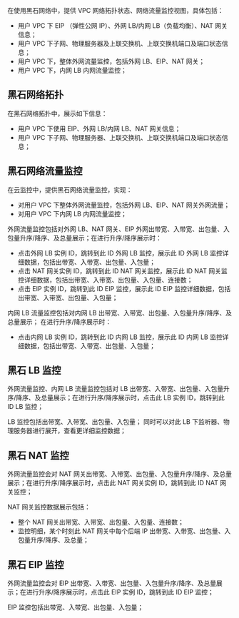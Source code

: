 在使用黑石网络中，提供 VPC 网络拓扑状态、网络流量监控视图，具体包括：
- 用户 VPC 下 EIP （弹性公网 IP）、外网 LB/内网 LB（负载均衡）、NAT 网关信息；
- 用户 VPC 下子网、物理服务器及上联交换机、上联交换机端口及端口状态信息；
- 用户 VPC 下，整体外网流量监控，包括外网 LB、EIP、NAT 网关；
- 用户 VPC 下，内网 LB 内网流量监控；

## 黑石网络拓扑
在黑石网络拓扑中，展示如下信息：
- 用户 VPC 下使用 EIP、外网 LB/内网 LB、NAT 网关信息；
- 用户 VPC 下子网、物理服务器、上联交换机、上联交换机端口及端口状态信息；

## 黑石网络流量监控
在云监控中，提供黑石网络流量监控，实现：
- 对用户 VPC 下整体外网流量监控，包括外网 LB、EIP、NAT 网关外网流量；
- 对用户 VPC 下内网 LB 内网流量监控；

外网流量监控包括对外网 LB、NAT 网关、EIP 外网出带宽、入带宽、出包量、入包量升序/降序、及总量展示；在进行升序/降序展示时：
- 点击外网 LB 实例 ID，跳转到此 ID 外网 LB 监控，展示此 ID 外网 LB 监控详细数据，包括出带宽、入带宽、出包量、入包量；
- 点击 NAT 网关实例 ID，跳转到此 ID NAT 网关监控，展示此 ID NAT 网关监控详细数据，包括出带宽、入带宽、出包量、入包量、连接数；
- 点击 EIP 实例 ID，跳转到此 ID EIP 监控，展示此 ID EIP 监控详细数据，包括出带宽、入带宽、出包量、入包量；

内网 LB 流量监控包括对内网 LB 出带宽、入带宽、出包量、入包量升序/降序、及总量展示；
在进行升序/降序展示时：
- 点击内网 LB 实例 ID，跳转到此 ID 内网 LB 监控，展示此 ID 内网 LB 监控详细数据，包括出带宽、入带宽、出包量、入包量；

## 黑石 LB 监控
外网流量监控、内网 LB 流量监控包括对 LB 出带宽、入带宽、出包量、入包量升序/降序、及总量展示；在进行升序/降序展示时，点击此 LB 实例 ID，跳转到此 ID LB 监控；

LB 监控包括出带宽、入带宽、出包量、入包量；
同时可以对此 LB 下监听器、物理服务器进行展开，查看更详细监控数据；

## 黑石 NAT 监控
外网流量监控会对 NAT 网关出带宽、入带宽、出包量、入包量升序/降序、及总量展示；在进行升序/降序展示时，点击此 NAT 网关实例 ID，跳转到此 ID NAT 网关监控；

NAT 网关监控数据展示包括：
- 整个 NAT 网关出带宽、入带宽、出包量、入包量、连接数；
- 监控明细，某个时刻此 NAT 网关中每个后端 IP 出带宽、入带宽、出包量、入包量升序/降序、及总量；

## 黑石 EIP 监控
外网流量监控会对 EIP 出带宽、入带宽、出包量、入包量升序/降序、及总量展示；在进行升序/降序展示时，点击此 EIP 实例 ID，跳转到此 ID EIP 监控；

EIP 监控包括出带宽、入带宽、出包量、入包量；
